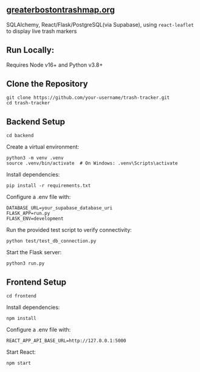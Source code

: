 ## [greaterbostontrashmap.org](https://greaterbostontrashmap.org)
SQLAlchemy, React/Flask/PostgreSQL(via Supabase), using `react-leaflet` to display live trash markers

## Run Locally:

Requires Node v16+ and Python v3.8+

## Clone the Repository
```
git clone https://github.com/your-username/trash-tracker.git
cd trash-tracker
```
## Backend Setup
```
cd backend
```
Create a virtual environment:
```
python3 -m venv .venv
source .venv/bin/activate  # On Windows: .venv\Scripts\activate
```
Install dependencies:
```
pip install -r requirements.txt
```
Configure a .env file with:
```
DATABASE_URL=your_supabase_database_uri
FLASK_APP=run.py
FLASK_ENV=development
```
Run the provided test script to verify connectivity:
```
python test/test_db_connection.py
```
Start the Flask server:
```
python3 run.py
```
## Frontend Setup
```
cd frontend
```
Install dependencies:
```
npm install
```
Configure a .env file with:
```
REACT_APP_API_BASE_URL=http://127.0.0.1:5000
```
Start React:
```
npm start
```
